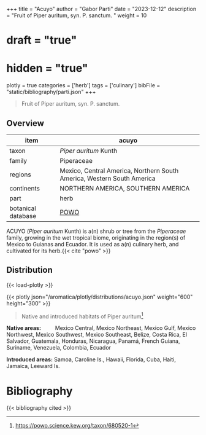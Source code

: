 +++
title = "Acuyo"
author = "Gabor Parti"
date = "2023-12-12"
description = "Fruit of Piper auritum, syn. P. sanctum. "
weight = 10
# draft = "true"
# hidden = "true"
plotly = true
categories = ['herb']
tags = ['culinary']
bibFile = "static/bibliography/parti.json"
+++

>Fruit of Piper auritum, syn. P. sanctum.  [<i class="fab fa-wikipedia-w"></i>](https://en.wikipedia.org/wiki/Piper_auritum)

<center>



</center>

## Overview

|       item       |                                 acuyo                                |
|------------------|----------------------------------------------------------------------|
|       taxon      |                         *Piper auritum* Kunth                        |
|      family      |                              Piperaceae                              |
|      regions     |Mexico, Central America, Northern South America, Western South America|
|    continents    |                  NORTHERN AMERICA, SOUTHERN AMERICA                  |
|       part       |                                 herb                                 |
|botanical database|          [POWO](https://powo.science.kew.org/taxon/680520-1)         |

ACUYO (*Piper auritum* Kunth) is a(n) shrub or tree from the *Piperaceae* family, growing in the wet tropical biome, originating in the region(s) of Mexico to Guianas and Ecuador. It is used as a(n) culinary herb, and cultivated for its herb.{{< cite "powo" >}}



## Distribution

{{< load-plotly >}}

{{< plotly json="/aromatica/plotly/distributions/acuyo.json" weight="600" height="300" >}}

>Native and introduced habitats of Piper auritum[^powo]

[^powo]: https://powo.science.kew.org/taxon/680520-1

<p style="text-align:left;">

**Native areas:** &ensp; &ensp; &ensp; Mexico Central, Mexico Northeast, Mexico Gulf, Mexico Northwest, Mexico Southwest, Mexico Southeast, Belize, Costa Rica, El Salvador, Guatemala, Honduras, Nicaragua, Panamá, French Guiana, Suriname, Venezuela, Colombia, Ecuador

**Introduced areas:** Samoa, Caroline Is., Hawaii, Florida, Cuba, Haiti, Jamaica, Leeward Is.

</p>



# Bibliography

{{< bibliography cited >}}

